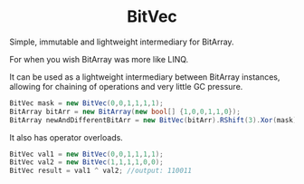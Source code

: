 <div align="center">
    <h1>BitVec</h1>
</div>


Simple, immutable and lightweight intermediary for BitArray.

For when you wish BitArray was more like LINQ.

It can be used as a lightweight intermediary between BitArray instances, allowing for chaining of operations and very little GC pressure.
```csharp
BitVec mask = new BitVec(0,0,1,1,1,1);
BitArray bitArr = new BitArray(new bool[] {1,0,0,1,1,0});
BitArray newAndDifferentBitArr = new BitVec(bitArr).RShift(3).Xor(mask).Negate().ToBitArray();
```

It also has operator overloads.
```csharp
BitVec val1 = new BitVec(0,0,1,1,1,1);
BitVec val2 = new BitVec(1,1,1,1,0,0);
BitVec result = val1 ^ val2; //output: 110011
```
